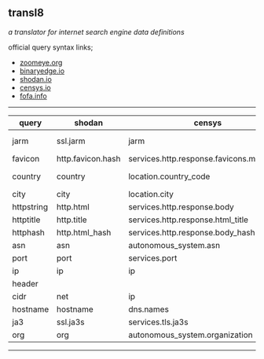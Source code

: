 ## transl8

_a translator for internet search engine data definitions_

official query syntax links;

- [zoomeye.org](https://www.zoomeye.org/doc?Thechannel=user)
- [binaryedge.io](https://docs.binaryedge.io/search/)
- [shodan.io](https://beta.shodan.io/search/filters)
- [censys.io](https://search.censys.io/search/definitions?resource=hosts)
- [fofa.info](https://en.fofa.info/api)

---

|query     |shodan           |censys                                  |binaryedge                |zoomeye     |fofa     |meta_desc     |
|----------|-----------------|----------------------------------------|--------------------------|------------|---------|--------------|
|jarm      |ssl.jarm         |jarm                                    |jarm_hash                 |jarm        |         |jarm signature|
|favicon   |http.favicon.hash|services.http.response.favicons.md5_hash|web.favicon.mmh3          |iconhash    |icon_hash|mmh3          |
|country   |country          |location.country_code                   |country                   |country     |         |two letter iso|
|city      |city             |location.city                           |geoip.city_name           |city        |         |              |
|httpstring|http.html        |services.http.response.body             |body.content              |{freeform}  |         |              |
|httptitle |http.title       |services.http.response.html_title       |web.title                 |title       |         |              |
|httphash  |http.html_hash   |services.http.response.body_hash        |body.sha256               |            |         |              |
|asn       |asn              |autonomous_system.asn                   |asn                       |asn         |         |              |
|port      |port             |services.port                           |port                      |port        |         |              |
|ip        |ip               |ip                                      |ip                        |ip          |ip       |              |
|header    |                 |                                        |web.headers.all           |            |         |              |
|cidr      |net              |ip                                      |ip                        |cidr        |         |              |
|hostname  |hostname         |dns.names                               |rdns                      |hostname    |         |              |
|ja3       |ssl.ja3s         |services.tls.ja3s                       |ssl.server_info.ja3_digest|            |         |              |
|org       |org              |autonomous_system.organization          |as_name                   |organization|         |              |

---
